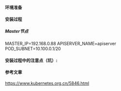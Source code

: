 #### 环境准备




#### 安装过程
##### Master节点
MASTER_IP=192.168.0.88
APISERVER_NAME=apiserver
POD_SUBNET=10.100.0.1/20


#### 安装过程中的注意点（坑）: 










#### 参考文章
https://www.kubernetes.org.cn/5846.html  
